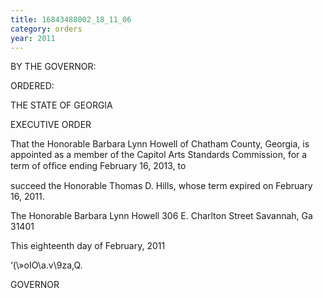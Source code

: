 ```yaml
---
title: 16843488002_18_11_06
category: orders
year: 2011
---
```

BY THE GOVERNOR:

ORDERED:

 

THE STATE OF GEORGIA

EXECUTIVE ORDER

That the Honorable Barbara Lynn Howell of Chatham County,
Georgia, is appointed as a member of the Capitol Arts Standards
Commission, for a term of ofﬁce ending February 16, 2013, to

succeed the Honorable Thomas D. Hills, whose term expired on
February 16, 2011.

The Honorable Barbara Lynn Howell
306 E. Charlton Street
Savannah, Ga 31401

This eighteenth day of February, 2011

‘(\»oIO\a.v\9za,Q.

GOVERNOR

